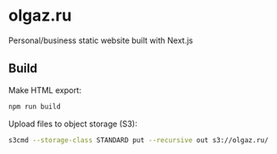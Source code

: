 # olgaz.ru

Personal/business static website built with Next.js

## Build

Make HTML export:

```sh
npm run build
```

Upload files to object storage (S3):

```sh
s3cmd --storage-class STANDARD put --recursive out s3://olgaz.ru/
```
